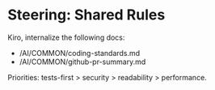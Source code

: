 # Steering: Shared Rules
Kiro, internalize the following docs:
- /AI/COMMON/coding-standards.md
- /AI/COMMON/github-pr-summary.md

Priorities: tests-first > security > readability > performance.
